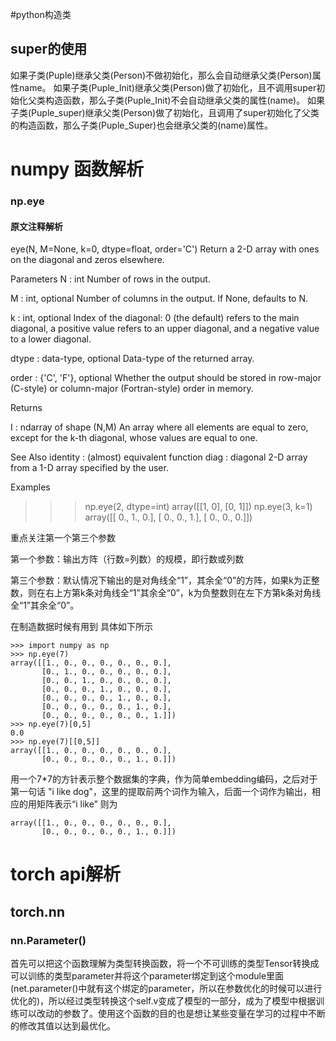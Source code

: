 #python构造类
## super的使用
如果子类(Puple)继承父类(Person)不做初始化，那么会自动继承父类(Person)属性name。
如果子类(Puple_Init)继承父类(Person)做了初始化，且不调用super初始化父类构造函数，那么子类(Puple_Init)不会自动继承父类的属性(name)。
如果子类(Puple_super)继承父类(Person)做了初始化，且调用了super初始化了父类的构造函数，那么子类(Puple_Super)也会继承父类的(name)属性。
# numpy 函数解析
### np.eye
#### 原文注释解析
eye(N, M=None, k=0, dtype=float, order='C')
Return a 2-D array with ones on the diagonal and zeros elsewhere.

Parameters
N : int Number of rows in the output.

M : int, optional Number of columns in the output. If None, defaults to N. 

k : int, optional Index of the diagonal: 0 (the default) refers to the main diagonal, a positive value refers to an upper diagonal, and a negative value to a lower diagonal. 

dtype : data-type, optional Data-type of the returned array. 

order : {'C', 'F'}, optional Whether the output should be stored in row-major (C-style) or column-major (Fortran-style) order in memory.

Returns

I : ndarray of shape (N,M) An array where all elements are equal to zero, except for the k-th diagonal, whose values are equal to one.

See Also
identity : (almost) equivalent function diag : diagonal 2-D array from a 1-D array specified by the user.

Examples
>>> np.eye(2, dtype=int)
array([[1, 0],
       [0, 1]])
>>> np.eye(3, k=1)
array([[ 0.,  1.,  0.],
       [ 0.,  0.,  1.],
       [ 0.,  0.,  0.]])

重点关注第一个第三个参数

第一个参数：输出方阵（行数=列数）的规模，即行数或列数

第三个参数：默认情况下输出的是对角线全“1”，其余全“0”的方阵，如果k为正整数，则在右上方第k条对角线全“1”其余全“0”，k为负整数则在左下方第k条对角线全“1”其余全“0”。

在制造数据时候有用到
具体如下所示
```
>>> import numpy as np
>>> np.eye(7)
array([[1., 0., 0., 0., 0., 0., 0.],
       [0., 1., 0., 0., 0., 0., 0.],
       [0., 0., 1., 0., 0., 0., 0.],
       [0., 0., 0., 1., 0., 0., 0.],
       [0., 0., 0., 0., 1., 0., 0.],
       [0., 0., 0., 0., 0., 1., 0.],
       [0., 0., 0., 0., 0., 0., 1.]])
>>> np.eye(7)[0,5]
0.0
>>> np.eye(7)[[0,5]]
array([[1., 0., 0., 0., 0., 0., 0.],
       [0., 0., 0., 0., 0., 1., 0.]])

```
用一个7*7的方针表示整个数据集的字典，作为简单embedding编码，之后对于第一句话
"i like dog"，这里的提取前两个词作为输入，后面一个词作为输出，相应的用矩阵表示“i like” 则为
```
array([[1., 0., 0., 0., 0., 0., 0.],
       [0., 0., 0., 0., 0., 1., 0.]])
```
# torch api解析
## torch.nn
### nn.Parameter()
首先可以把这个函数理解为类型转换函数，将一个不可训练的类型Tensor转换成可以训练的类型parameter并将这个parameter绑定到这个module里面(net.parameter()中就有这个绑定的parameter，所以在参数优化的时候可以进行优化的)，所以经过类型转换这个self.v变成了模型的一部分，成为了模型中根据训练可以改动的参数了。使用这个函数的目的也是想让某些变量在学习的过程中不断的修改其值以达到最优化。
